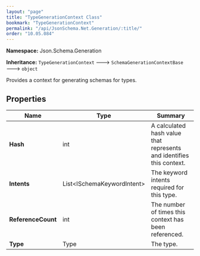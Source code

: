 ```yaml
---
layout: "page"
title: "TypeGenerationContext Class"
bookmark: "TypeGenerationContext"
permalink: "/api/JsonSchema.Net.Generation/:title/"
order: "10.05.084"
---
```

**Namespace:** Json.Schema.Generation

**Inheritance:**
`TypeGenerationContext`
 🡒 
`SchemaGenerationContextBase`
 🡒 
`object`

Provides a context for generating schemas for types.

## Properties

| Name | Type | Summary |
|---|---|---|
| **Hash** | int | A calculated hash value that represents and identifies this context. |
| **Intents** | List\<ISchemaKeywordIntent\> | The keyword intents required for this type. |
| **ReferenceCount** | int | The number of times this context has been referenced. |
| **Type** | Type | The type. |

